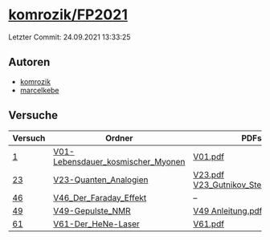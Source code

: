 # [komrozik/FP2021](https://github.com/komrozik/FP2021)

Letzter Commit: 24.09.2021 13:33:25

## Autoren
- [komrozik](https://github.com/komrozik)
- [marcelkebe](https://github.com/marcelkebe)

## Versuche

|       Versuch        |                                                      Ordner                                                       |                                                                                                                                                      PDFs                                                                                                                                                       |
|----------------------|-------------------------------------------------------------------------------------------------------------------|-----------------------------------------------------------------------------------------------------------------------------------------------------------------------------------------------------------------------------------------------------------------------------------------------------------------|
|[1](../../versuch/1)  |[V01-Lebensdauer_kosmischer_Myonen](https://github.com/komrozik/FP2021/tree/main/V01-Lebensdauer_kosmischer_Myonen)|[V01.pdf](https://docs.google.com/viewer?url=https://raw.githubusercontent.com/komrozik/FP2021/main/V01-Lebensdauer_kosmischer_Myonen/V01.pdf)                                                                                                                                                                   |
|[23](../../versuch/23)|[V23-Quanten_Analogien](https://github.com/komrozik/FP2021/tree/main/V23-Quanten_Analogien)                        |[V23.pdf](https://docs.google.com/viewer?url=https://raw.githubusercontent.com/komrozik/FP2021/main/V23-Quanten_Analogien/V23.pdf)<br/>[V23_Gutnikov_Sternemann.pdf](https://docs.google.com/viewer?url=https://raw.githubusercontent.com/komrozik/FP2021/main/V23-Quanten_Analogien/V23_Gutnikov_Sternemann.pdf)|
|[46](../../versuch/46)|[V46_Der_Faraday_Effekt](https://github.com/komrozik/FP2021/tree/main/V46_Der_Faraday_Effekt)                      |–                                                                                                                                                                                                                                                                                                                |
|[49](../../versuch/49)|[V49-Gepulste_NMR](https://github.com/komrozik/FP2021/tree/main/V49-Gepulste_NMR)                                  |[V49 Anleitung.pdf](https://docs.google.com/viewer?url=https://raw.githubusercontent.com/komrozik/FP2021/main/V49-Gepulste_NMR/V49%20Anleitung.pdf)                                                                                                                                                              |
|[61](../../versuch/61)|[V61-Der_HeNe-Laser](https://github.com/komrozik/FP2021/tree/main/V61-Der_HeNe-Laser)                              |[V61.pdf](https://docs.google.com/viewer?url=https://raw.githubusercontent.com/komrozik/FP2021/main/V61-Der_HeNe-Laser/V61.pdf)                                                                                                                                                                                  |
